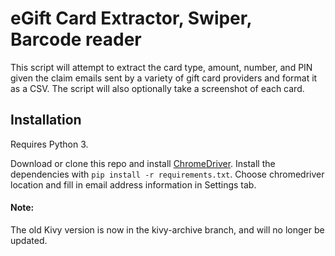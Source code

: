 # eGift Card Extractor, Swiper, Barcode reader

This script will attempt to extract the card type, amount, number, and PIN
given the claim emails sent by a variety of gift card providers and format it as a CSV.
The script will also optionally take a screenshot of each card.

## Installation
Requires Python 3.

Download or clone this repo and install 
[ChromeDriver](https://sites.google.com/a/chromium.org/chromedriver/).
Install the dependencies with `pip install -r requirements.txt`. Choose chromedriver location 
and fill in email address information in Settings tab.

#### Note:
The old Kivy version is now in the kivy-archive branch, and will no longer be updated.